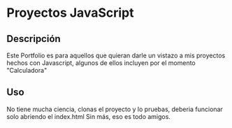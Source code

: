 # Proyectos JavaScript
## Descripción
Este Portfolio es para aquellos que quieran darle un vistazo a mis proyectos hechos con Javascript, algunos de ellos incluyen por el momento "Calculadora"
## Uso
No tiene mucha ciencia, clonas el proyecto y lo pruebas, deberia funcionar solo abriendo el index.html
Sin más, eso es todo amigos.
